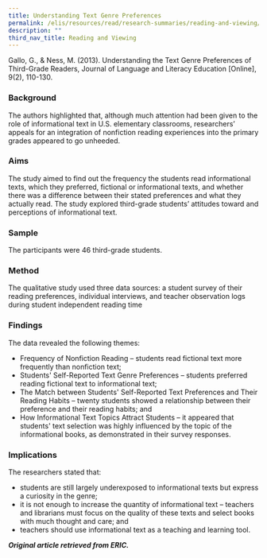 ```yaml
---
title: Understanding Text Genre Preferences
permalink: /elis/resources/read/research-summaries/reading-and-viewing/understanding-text-genre-preferences/
description: ""
third_nav_title: Reading and Viewing
---
```

Gallo, G., & Ness, M. (2013). Understanding the Text Genre Preferences of Third-Grade Readers, Journal of Language and Literacy Education \[Online\], 9(2), 110-130.

### Background

The authors highlighted that, although much attention had been given to the role of informational text in U.S. elementary classrooms, researchers’ appeals for an integration of nonfiction reading experiences into the primary grades appeared to go unheeded.

### Aims

The study aimed to find out the frequency the students read informational texts, which they preferred, fictional or informational texts, and whether there was a difference between their stated preferences and what they actually read. The study explored third-grade students’ attitudes toward and perceptions of informational text.

### Sample

The participants were 46 third-grade students.

### Method

The qualitative study used three data sources: a student survey of their reading preferences, individual interviews, and teacher observation logs during student independent reading time

### Findings

The data revealed the following themes:

*   Frequency of Nonfiction Reading – students read fictional text more frequently than nonfiction text;
*   Students' Self-Reported Text Genre Preferences – students preferred reading fictional text to informational text;
*   The Match between Students' Self-Reported Text Preferences and Their Reading Habits – twenty students showed a relationship between their preference and their reading habits; and
*   How Informational Text Topics Attract Students – it appeared that students' text selection was highly influenced by the topic of the informational books, as demonstrated in their survey responses.

### Implications

The researchers stated that:

*   students are still largely underexposed to informational texts but express a curiosity in the genre;
*   it is not enough to increase the quantity of informational text – teachers and librarians must focus on the quality of these texts and select books with much thought and care; and
*   teachers should use informational text as a teaching and learning tool.

_**Original article retrieved from ERIC.**_  
